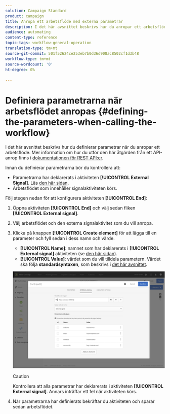 ```yaml
---
solution: Campaign Standard
product: campaign
title: Anropa ett arbetsflöde med externa parametrar
description: I det här avsnittet beskrivs hur du anropar ett arbetsflöde med externa parametrar.
audience: automating
content-type: reference
topic-tags: workflow-general-operation
translation-type: tm+mt
source-git-commit: 501f52624ce253eb7b0d36d908ac8502cf1d3b48
workflow-type: tm+mt
source-wordcount: '0'
ht-degree: 0%

---
```



# Definiera parametrarna när arbetsflödet anropas {#defining-the-parameters-when-calling-the-workflow}

I det här avsnittet beskrivs hur du definierar parametrar när du anropar ett arbetsflöde. Mer information om hur du utför den här åtgärden från ett API-anrop finns i [dokumentationen för REST API:er](../../api/using/triggering-a-signal-activity.md).

Innan du definierar parametrarna bör du kontrollera att:

* Parametrarna har deklarerats i aktiviteten **[!UICONTROL External Signal]**. Läs [den här sidan](../../automating/using/declaring-parameters-external-signal.md).
* Arbetsflödet som innehåller signalaktiviteten körs.

Följ stegen nedan för att konfigurera aktiviteten **[!UICONTROL End]**:

1. Öppna aktiviteten **[!UICONTROL End]** och välj sedan fliken **[!UICONTROL External signal]**.
1. Välj arbetsflödet och den externa signalaktivitet som du vill anropa.
1. Klicka på knappen **[!UICONTROL Create element]** för att lägga till en parameter och fyll sedan i dess namn och värde.

   * **[!UICONTROL Name]**: namnet som har deklarerats i  **[!UICONTROL External signal]** aktiviteten (se  [den här sidan](../../automating/using/declaring-parameters-external-signal.md)).
   * **[!UICONTROL Value]**: värdet som du vill tilldela parametern. Värdet ska följa **standardsyntaxen**, som beskrivs i [det här avsnittet](../../automating/using/advanced-expression-editing.md#standard-syntax).

   ![](assets/extsignal_definingparameters_2.png)

   >[!CAUTION]
   >
   >Kontrollera att alla parametrar har deklarerats i aktiviteten **[!UICONTROL External signal]**. Annars inträffar ett fel när aktiviteten körs.

1. När parametrarna har definierats bekräftar du aktiviteten och sparar sedan arbetsflödet.
